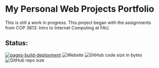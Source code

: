 # My Personal Web Projects Portfolio

This is still a work in progress. This project began with the assignments from COP 3813: Intro to Internet Computing at FAU.

## Status:

[![pages-build-deployment](https://github.com/ADolbyB/joel/actions/workflows/pages/pages-build-deployment/badge.svg)](https://github.com/ADolbyB/joel/actions/workflows/pages/pages-build-deployment)
![Website](https://img.shields.io/website?label=Website&logo=Github&up_message=Online&url=https%3A%2F%2Fjoelbrigida.com)
![GitHub code size in bytes](https://img.shields.io/github/languages/code-size/ADolbyB/joel?logo=Github&label=Code%20Size)
![GitHub repo size](https://img.shields.io/github/repo-size/ADolbyB/joel?label=Repo%20Size&logo=Github)